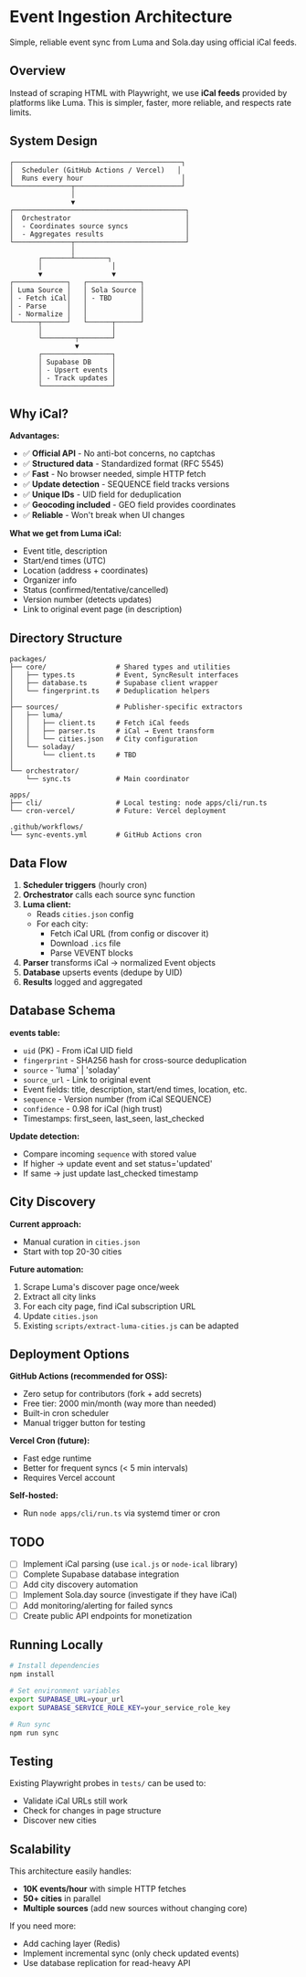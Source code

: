 # Event Ingestion Architecture

Simple, reliable event sync from Luma and Sola.day using official iCal feeds.

## Overview

Instead of scraping HTML with Playwright, we use **iCal feeds** provided by platforms like Luma. This is simpler, faster, more reliable, and respects rate limits.

## System Design

```
┌─────────────────────────────────────────┐
│  Scheduler (GitHub Actions / Vercel)   │
│  Runs every hour                        │
└──────────────┬──────────────────────────┘
               │
               ▼
┌──────────────────────────────────────────┐
│  Orchestrator                            │
│  - Coordinates source syncs              │
│  - Aggregates results                    │
└──────────────┬───────────────────────────┘
               │
       ┌───────┴────────┐
       │                 │
       ▼                 ▼
┌─────────────┐   ┌─────────────┐
│ Luma Source │   │ Sola Source │
│ - Fetch iCal│   │ - TBD       │
│ - Parse     │   │             │
│ - Normalize │   │             │
└──────┬──────┘   └──────┬──────┘
       │                 │
       └────────┬────────┘
                ▼
       ┌─────────────────┐
       │ Supabase DB     │
       │ - Upsert events │
       │ - Track updates │
       └─────────────────┘
```

## Why iCal?

**Advantages:**
- ✅ **Official API** - No anti-bot concerns, no captchas
- ✅ **Structured data** - Standardized format (RFC 5545)
- ✅ **Fast** - No browser needed, simple HTTP fetch
- ✅ **Update detection** - SEQUENCE field tracks versions
- ✅ **Unique IDs** - UID field for deduplication
- ✅ **Geocoding included** - GEO field provides coordinates
- ✅ **Reliable** - Won't break when UI changes

**What we get from Luma iCal:**
- Event title, description
- Start/end times (UTC)
- Location (address + coordinates)
- Organizer info
- Status (confirmed/tentative/cancelled)
- Version number (detects updates)
- Link to original event page (in description)

## Directory Structure

```
packages/
├── core/                 # Shared types and utilities
│   ├── types.ts          # Event, SyncResult interfaces
│   ├── database.ts       # Supabase client wrapper
│   └── fingerprint.ts    # Deduplication helpers
│
├── sources/              # Publisher-specific extractors
│   ├── luma/
│   │   ├── client.ts     # Fetch iCal feeds
│   │   ├── parser.ts     # iCal → Event transform
│   │   └── cities.json   # City configuration
│   └── soladay/
│       └── client.ts     # TBD
│
└── orchestrator/
    └── sync.ts           # Main coordinator

apps/
├── cli/                  # Local testing: node apps/cli/run.ts
└── cron-vercel/          # Future: Vercel deployment

.github/workflows/
└── sync-events.yml       # GitHub Actions cron
```

## Data Flow

1. **Scheduler triggers** (hourly cron)
2. **Orchestrator** calls each source sync function
3. **Luma client:**
   - Reads `cities.json` config
   - For each city:
     - Fetch iCal URL (from config or discover it)
     - Download `.ics` file
     - Parse VEVENT blocks
4. **Parser** transforms iCal → normalized Event objects
5. **Database** upserts events (dedupe by UID)
6. **Results** logged and aggregated

## Database Schema

**events table:**
- `uid` (PK) - From iCal UID field
- `fingerprint` - SHA256 hash for cross-source deduplication
- `source` - 'luma' | 'soladay'
- `source_url` - Link to original event
- Event fields: title, description, start/end times, location, etc.
- `sequence` - Version number (from iCal SEQUENCE)
- `confidence` - 0.98 for iCal (high trust)
- Timestamps: first_seen, last_seen, last_checked

**Update detection:**
- Compare incoming `sequence` with stored value
- If higher → update event and set status='updated'
- If same → just update last_checked timestamp

## City Discovery

**Current approach:**
- Manual curation in `cities.json`
- Start with top 20-30 cities

**Future automation:**
1. Scrape Luma's discover page once/week
2. Extract all city links
3. For each city page, find iCal subscription URL
4. Update `cities.json`
5. Existing `scripts/extract-luma-cities.js` can be adapted

## Deployment Options

**GitHub Actions (recommended for OSS):**
- Zero setup for contributors (fork + add secrets)
- Free tier: 2000 min/month (way more than needed)
- Built-in cron scheduler
- Manual trigger button for testing

**Vercel Cron (future):**
- Fast edge runtime
- Better for frequent syncs (< 5 min intervals)
- Requires Vercel account

**Self-hosted:**
- Run `node apps/cli/run.ts` via systemd timer or cron

## TODO

- [ ] Implement iCal parsing (use `ical.js` or `node-ical` library)
- [ ] Complete Supabase database integration
- [ ] Add city discovery automation
- [ ] Implement Sola.day source (investigate if they have iCal)
- [ ] Add monitoring/alerting for failed syncs
- [ ] Create public API endpoints for monetization

## Running Locally

```bash
# Install dependencies
npm install

# Set environment variables
export SUPABASE_URL=your_url
export SUPABASE_SERVICE_ROLE_KEY=your_service_role_key

# Run sync
npm run sync
```

## Testing

Existing Playwright probes in `tests/` can be used to:
- Validate iCal URLs still work
- Check for changes in page structure
- Discover new cities

## Scalability

This architecture easily handles:
- **10K events/hour** with simple HTTP fetches
- **50+ cities** in parallel
- **Multiple sources** (add new sources without changing core)

If you need more:
- Add caching layer (Redis)
- Implement incremental sync (only check updated events)
- Use database replication for read-heavy API
